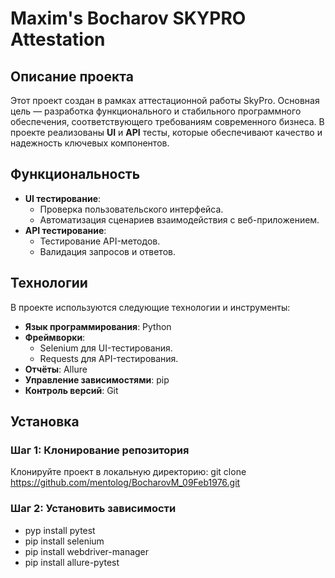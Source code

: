# Maxim's Bocharov SKYPRO Attestation

## Описание проекта
Этот проект создан в рамках аттестационной работы SkyPro. Основная цель — разработка функционального и стабильного программного обеспечения, соответствующего требованиям современного бизнеса. В проекте реализованы **UI** и **API** тесты, которые обеспечивают качество и надежность ключевых компонентов.

## Функциональность
- **UI тестирование**:
  - Проверка пользовательского интерфейса.
  - Автоматизация сценариев взаимодействия с веб-приложением.
- **API тестирование**:
  - Тестирование API-методов.
  - Валидация запросов и ответов.
  
## Технологии
В проекте используются следующие технологии и инструменты:
- **Язык программирования**: Python
- **Фреймворки**:
  - Selenium для UI-тестирования.
  - Requests для API-тестирования.
- **Отчёты**: Allure
- **Управление зависимостями**: pip
- **Контроль версий**: Git

## Установка

### Шаг 1: Клонирование репозитория
Клонируйте проект в локальную директорию:
git clone https://github.com/mentolog/BocharovM_09Feb1976.git

### Шаг 2: Установить зависимости
- pyp install pytest
- pip install selenium
- pip install webdriver-manager
- pip install allure-pytest

